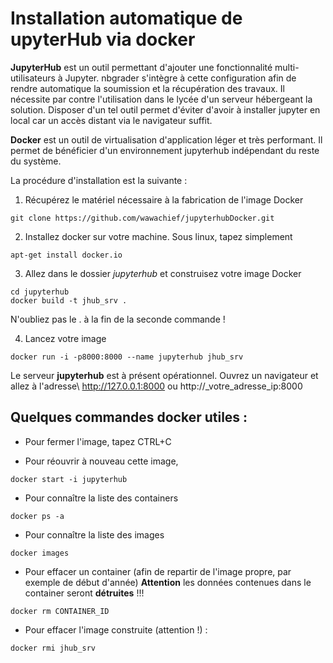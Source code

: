 # Installation automatique de upyterHub via docker

**JupyterHub** est un outil permettant d'ajouter une fonctionnalité multi-utilisateurs à Jupyter. nbgrader s'intègre à cette configuration afin de rendre automatique la soumission et la récupération des travaux. Il nécessite par contre l'utilisation dans le lycée d'un serveur hébergeant la solution. Disposer d'un tel outil permet d'éviter d'avoir à installer jupyter en local car un accès distant via le navigateur suffit.

**Docker** est un outil de virtualisation d'application léger et très performant. Il permet de bénéficier d'un environnement jupyterhub indépendant du reste du système.

La procédure d'installation est la suivante :
1. Récupérez le matériel nécessaire à la fabrication de l'image Docker
```console
git clone https://github.com/wawachief/jupyterhubDocker.git
```
2. Installez docker sur votre machine. Sous linux, tapez simplement
```console
apt-get install docker.io
```
3. Allez dans le dossier *jupyterhub* et construisez votre image Docker
```console
cd jupyterhub
docker build -t jhub_srv .
```
N'oubliez pas le . à la fin de la seconde commande !

4. Lancez votre image
```console
docker run -i -p8000:8000 --name jupyterhub jhub_srv
```

Le serveur **jupyterhub** est à présent opérationnel. Ouvrez un navigateur et allez à l'adresse\\
http://127.0.0.1:8000 ou http://_votre_adresse_ip:8000

## Quelques commandes docker utiles :
- Pour fermer l'image, tapez CTRL+C

- Pour réouvrir à nouveau cette image, 
```console
docker start -i jupyterhub
```

- Pour connaître la liste des containers
```console
docker ps -a
```

- Pour connaître la liste des images
```console
docker images
```

- Pour effacer un container (afin de repartir de l'image propre, par exemple de début d'année)
**Attention** les données contenues dans le container seront **détruites** !!!
```console
docker rm CONTAINER_ID
```
- Pour effacer l'image construite (attention !) :
```console
docker rmi jhub_srv
```
